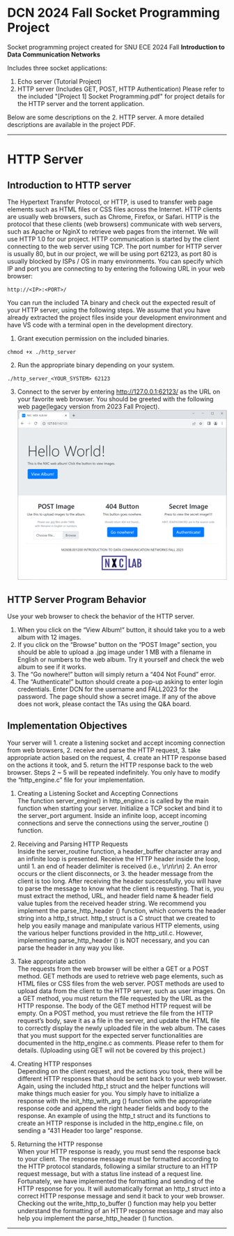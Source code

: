 # DCN 2024 Fall Socket Programming Project
Socket programming project created for SNU ECE 2024 Fall **Introduction to Data Communication Networks** 

Includes three socket applications:

1. Echo server (Tutorial Project)
2. HTTP server (Includes GET, POST, HTTP Authentication)
Please refer to the included "[Project 1] Socket Programming.pdf" for project details for the HTTP server and the torrent application.

Below are some descriptions on the 2. HTTP server. A more detailed descriptions are available in the project PDF.

---
# HTTP Server

## Introduction to HTTP server
The Hypertext Transfer Protocol, or HTTP, is used to transfer web page elements such as HTML files or CSS files across the Internet. HTTP clients are usually web browsers, such as Chrome, Firefox, or Safari. HTTP is the protocol that these clients (web browsers) communicate with web servers, such as Apache or NginX to retrieve web pages from the internet. We will use HTTP 1.0 for our project.
HTTP communication is started by the client connecting to the web server using TCP. The port number for HTTP server is usually 80, but in our project, we will be using port 62123, as port 80 is usually blocked by ISPs / OS in many environments. You can specify which IP and port you are connecting to by entering the following URL in your web browser: 
```
http://<IP>:<PORT>/
```
You can run the included TA binary and check out the expected result of your HTTP server, using the following steps. We assume that you have already extracted the project files inside your development environment and have VS code with a terminal open in the development directory. 
1. Grant execution permission on the included binaries.
```
chmod +x ./http_server
```
2. Run the appropriate binary depending on your system.
```
./http_server_<YOUR_SYSTEM> 62123
```
3. Connect to the server by entering http://127.0.0.1:62123/ as the URL on your favorite web browser. You should be greeted with the following web page(legacy version from 2023 Fall Project).
![HTTP_home.png](./HTTP_home.png)

## HTTP Server Program Behavior
Use your web browser to check the behavior of the HTTP server.
1. When you click on the “View Album!” button, it should take you to a web album with 12 images. 
2. If you click on the “Browse” button on the “POST Image” section, you should be able to upload a .jpg image under 1 MB with a filename in English or numbers to the web album. Try it yourself and check the web album to see if it works. 
3. The “Go nowhere!” button will simply return a “404 Not Found” error.
4. The “Authenticate!” button should create a pop-up asking to enter login credentials. Enter DCN for the username and FALL2023 for the password. The page should show a secret image.
If any of the above does not work, please contact the TAs using the Q&A board.

## Implementation Objectives
Your server will 1. create a listening socket and accept incoming connection from web browsers, 2. receive and parse the HTTP request, 3. take appropriate action based on the request, 4. create an HTTP response based on the actions it took, and 5. return the HTTP response back to the web browser. Steps 2 ~ 5 will be repeated indefinitely. 
You only have to modify the “http_engine.c” file for your implementation.
1. Creating a Listening Socket and Accepting Connections\
The function server_engine() in http_engine.c is called by the main function when starting your server. Initialize a TCP socket and bind it to the server_port argument. Inside an infinite loop, accept incoming connections and serve the connections using the server_routine () function.

2. Receiving and Parsing HTTP Requests\
Inside the server_routine function, a header_buffer character array and an infinite loop is presented. Receive the HTTP header inside the loop, until 1. an end of header delimiter is received (i.e., \r\n\r\n) 2. An error occurs or the client disconnects, or 3. the header message from the client is too long.
After receiving the header successfully, you will have to parse the message to know what the client is requesting. That is, you must extract the method, URL, and header field name & header field value tuples from the received header string. 
We recommend you implement the parse_http_header () function, which converts the header string into a http_t struct. http_t struct is a C struct that we created to help you easily manage and manipulate various HTTP elements, using the various helper functions provided in the http_util.c. However, implementing parse_http_header () is NOT necessary, and you can parse the header in any way you like.

3. Take appropriate action\
The requests from the web browser will be either a GET or a POST method. GET methods are used to retrieve web page elements, such as HTML files or CSS files from the web server. POST methods are used to upload data from the client to the HTTP server, such as user images.
On a GET method, you must return the file requested by the URL as the HTTP response. The body of the GET method HTTP request will be empty. 
On a POST method, you must retrieve the file from the HTTP request’s body, save it as a file in the server, and update the HTML file to correctly display the newly uploaded file in the web album.
The cases that you must support for the expected server functionalities are documented in the http_engine.c as comments. Please refer to them for details.
(Uploading using GET will not be covered by this project.)

4. Creating HTTP responses\
Depending on the client request, and the actions you took, there will be different HTTP responses that should be sent back to your web browser. Again, using the included http_t struct and the helper functions will make things much easier for you. You simply have to initialize a response with the init_http_with_arg () function with the appropriate response code and append the right header fields and body to the response.
An example of using the http_t struct and its functions to create an HTTP response is included in the http_engine.c file, on sending a “431 Header too large” response.

5. Returning the HTTP response\
When your HTTP response is ready, you must send the response back to your client. The response message must be formatted according to the HTTP protocol standards, following a similar structure to an HTTP request message, but with a status line instead of a request line.
Fortunately, we have implemented the formatting and sending of the HTTP response for you. It will automatically format an http_t struct into a correct HTTP response message and send it back to your web browser. Checking out the write_http_to_buffer () function may help you better understand the formatting of an HTTP response message and may also help you implement the parse_http_header () function.

---
